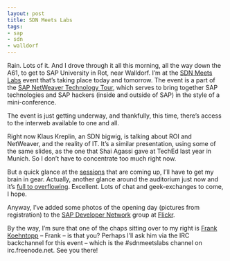 ```yaml
---
layout: post
title: SDN Meets Labs
tags:
- sap
- sdn
- walldorf
---
```



Rain. Lots of it. And I drove through it all this morning, all the way down the A61, to get to SAP University in Rot, near Walldorf. I’m at the [SDN Meets Labs](https://www.sdn.sap.com/sdn/index.sdn?page=sdnmeetslabs_walldorf_agenda.htm) event that’s taking place today and tomorrow. The event is a part of the [SAP NetWeaver Technology Tour](https://www.sdn.sap.com/sdn/index.sdn?page=sdnmeetslabs.htm), which serves to bring together SAP technologies and SAP hackers (inside and outside of SAP) in the style of a mini-conference.

The event is just getting underway, and thankfully, this time, there’s access to the interweb available to one and all.

Right now Klaus Kreplin, an SDN bigwig, is talking about ROI and NetWeaver, and the reality of IT. It’s a similar presentation, using some of the same slides, as the one that Shai Agassi gave at TechEd last year in Munich. So I don’t have to concentrate too much right now.

But a quick glance at the [sessions](https://www.sdn.sap.com/sdn/index.sdn?page=sdnmeetslabs_sessions_walldorf.htm) that are coming up, I’ll have to get my brain in gear. Actually, another glance around the auditorium just now and it’s [full to overflowing](http://www.flickr.com/photos/qmacro/9888561/). Excellent. Lots of chat and geek-exchanges to come, I hope.

Anyway, I’ve added some photos of the opening day (pictures from registration) to the [SAP Developer Network](http://www.flickr.com/groups/55589891@N00/) group at [Flickr](http://www.flickr.com).

By the way, I’m sure that one of the chaps sitting over to my right is [Frank Koehntopp](http://www.koehntopp.com/frank/index.php) – Frank – is that you? Perhaps I’ll ask him via the IRC backchannel for this event – which is the #sdnmeetslabs channel on irc.freenode.net. See you there!



